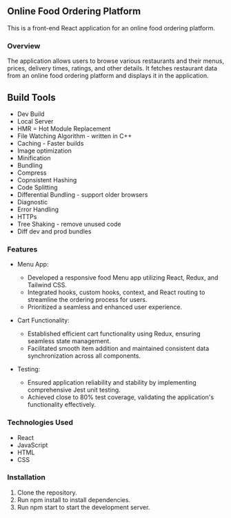 ## Online Food Ordering Platform
This is a front-end React application for an online food ordering platform.

### Overview
The application allows users to browse various restaurants and their menus, prices, delivery times, ratings, and other details. It fetches restaurant data from an online food ordering platform and displays it in the application.

## Build Tools
- Dev Build
- Local Server
- HMR = Hot Module Replacement
- File Watching Algorithm - written in C++
- Caching - Faster builds
- Image optimization
- Minification
- Bundling
- Compress
- Copnsistent Hashing
- Code Splitting
- Differential Bundling - support older browsers
- Diagnostic
- Error Handling
- HTTPs
- Tree Shaking - remove unused code
- Diff dev and prod bundles

### Features
- Menu App:
  - Developed a responsive food Menu app utilizing React, Redux, and Tailwind CSS.
  - Integrated hooks, custom hooks, context, and React routing to streamline the ordering process for users.
  - Prioritized a seamless and enhanced user experience.

- Cart Functionality:
  - Established efficient cart functionality using Redux, ensuring seamless state management.
  - Facilitated smooth item addition and maintained consistent data synchronization across all components.

- Testing:
  - Ensured application reliability and stability by implementing comprehensive Jest unit testing.
  - Achieved close to 80% test coverage, validating the application's functionality effectively.


### Technologies Used
- React
- JavaScript
- HTML
- CSS

### Installation
1. Clone the repository.
2. Run npm install to install dependencies.
3. Run npm start to start the development server.

